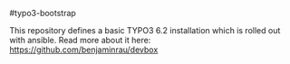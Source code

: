 #typo3-bootstrap

This repository defines a basic TYPO3 6.2 installation which is rolled out with ansible.
Read more about it here: https://github.com/benjaminrau/devbox
